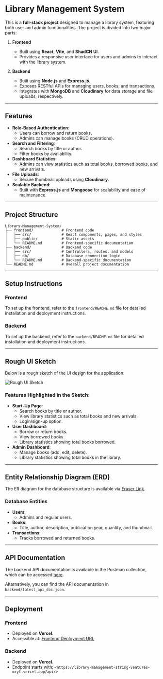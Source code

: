 # Library Management System

This is a **full-stack project** designed to manage a library system, featuring both user and admin functionalities. The project is divided into two major parts:

1. **Frontend**
   - Built using **React**, **Vite**, and **ShadCN UI**.
   - Provides a responsive user interface for users and admins to interact with the library system.

2. **Backend**
   - Built using **Node.js** and **Express.js**.
   - Exposes RESTful APIs for managing users, books, and transactions.
   - Integrates with **MongoDB** and **Cloudinary** for data storage and file uploads, respectively.

---

## Features

- **Role-Based Authentication**:
  - Users can borrow and return books.
  - Admins can manage books (CRUD operations).
- **Search and Filtering**:
  - Search books by title or author.
  - Filter books by availability.
- **Dashboard Statistics**:
  - Admins can view statistics such as total books, borrowed books, and new arrivals.
- **File Uploads**:
  - Secure thumbnail uploads using **Cloudinary**.
- **Scalable Backend**:
  - Built with **Express.js** and **Mongoose** for scalability and ease of maintenance.

---

## Project Structure
```
Library-Management-System/
├── frontend/             # Frontend code
│   ├── src/              # React components, pages, and styles
│   ├── public/           # Static assets
│   └── README.md         # Frontend-specific documentation
├── backend/              # Backend code
│   ├── src/              # Controllers, routes, and models
│   ├── db/               # Database connection logic
│   └── README.md         # Backend-specific documentation
└── README.md             # Overall project documentation
```

---

## Setup Instructions

### Frontend
To set up the frontend, refer to the `frontend/README.md` file for detailed installation and deployment instructions.

### Backend
To set up the backend, refer to the `backend/README.md` file for detailed installation and deployment instructions.

---

## Rough UI Sketch
Below is a rough sketch of the UI design for the application:

![Rough UI Sketch](./backend/utils/rough_ui.png)

### Features Highlighted in the Sketch:
- **Start-Up Page**:
  - Search books by title or author.
  - View library statistics such as total books and new arrivals.
  - Login/sign-up option.
- **User Dashboard**:
  - Borrow or return books.
  - View borrowed books.
  - Library statistics showing total books borrowed.
- **Admin Dashboard**:
  - Manage books (add, edit, delete).
  - Library statistics showing total books in the library.

---

## Entity Relationship Diagram (ERD)
The ER diagram for the database structure is available via [Eraser Link](https://app.eraser.io/workspace/XbBNR6FZdnz3IklpfIVy?origin=share).

### Database Entities
- **Users**:
  - Admins and regular users.
- **Books**:
  - Title, author, description, publication year, quantity, and thumbnail.
- **Transactions**:
  - Tracks borrowed and returned books.

---

## API Documentation
The backend API documentation is available in the Postman collection, which can be accessed [here](https://assignment-for-reunion.postman.co/workspace/Testing~aaf2b6b1-3c13-4577-8668-62cf66db8a32/collection/32695735-b18f4bb8-7fbf-46d9-81df-25d6bdf973cd?action=share&source=collection_link&creator=32695735).

Alternatively, you can find the API documentation in `backend/latest_api_doc.json`.

---

## Deployment

### Frontend
- Deployed on **Vercel**.
- Accessible at: [Frontend Deployment URL](https://library-management-string-ventures.vercel.app)

### Backend
- Deployed on **Vercel**.
- Endpoint starts with: `<https://library-management-string-ventures-mryt.vercel.app/api/>`


